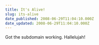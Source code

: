 ```yaml
---
title: It's Alive!
slug: its-alive
date_published: 2008-06-29T11:04:10.000Z
date_updated: 2008-06-29T11:04:10.000Z
---
```


Got the subdomain working. Hallelujah!

